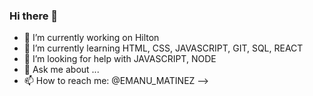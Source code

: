 ### Hi there 👋

- 🔭 I’m currently working on Hilton
- 🌱 I’m currently learning HTML, CSS, JAVASCRIPT, GIT, SQL, REACT
- 🤔 I’m looking for help with JAVASCRIPT, NODE
- 💬 Ask me about ...
- 📫 How to reach me: @EMANU_MATINEZ
-->
